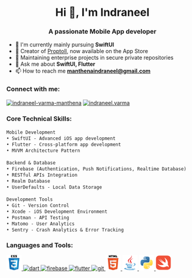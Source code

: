 <h1 align="center">Hi 👋, I'm Indraneel</h1>
<h3 align="center">A passionate Mobile App developer</h3>

- 🌱 I'm currently mainly pursuing **SwiftUI**
- 🚀 Creator of [Proptoll](https://apps.apple.com/in/app/proptoll/id6480278605), now available on the App Store
- 💼 Maintaining enterprise projects in secure private repositories
- 💬 Ask me about **SwiftUI, Flutter**
- 📫 How to reach me **manthenaindraneel@gmail.com**

<h3 align="left">Connect with me:</h3>
<p align="left">
<a href="https://www.linkedin.com/in/indraneel-varma-manthena-2629b71aa?utm_source=share&utm_campaign=share_via&utm_content=profile&utm_medium=android_app" target="blank"><img align="center" src="https://raw.githubusercontent.com/rahuldkjain/github-profile-readme-generator/master/src/images/icons/Social/linked-in-alt.svg" alt="indraneel-varma-manthena" height="30" width="40" /></a>
<a href="https://instagram.com/indraneel.varma" target="blank"><img align="center" src="https://raw.githubusercontent.com/rahuldkjain/github-profile-readme-generator/master/src/images/icons/Social/instagram.svg" alt="indraneel.varma" height="30" width="40" /></a>
</p>

<h3 align="left">Core Technical Skills:</h3>

```text
Mobile Development
• SwiftUI - Advanced iOS app development
• Flutter - Cross-platform app development
• MVVM Architecture Pattern

Backend & Database
• Firebase (Authentication, Push Notifications, Realtime Database)
• RESTful APIs Integration
• Realm Database
• UserDefaults - Local Data Storage

Development Tools
• Git - Version Control
• Xcode - iOS Development Environment
• Postman - API Testing
• Matomo - User Analytics
• Sentry - Crash Analytics & Error Tracking
```

<h3 align="left">Languages and Tools:</h3>
<p align="left"> <a href="https://www.w3schools.com/css/" target="_blank" rel="noreferrer"> <img src="https://raw.githubusercontent.com/devicons/devicon/master/icons/css3/css3-original-wordmark.svg" alt="css3" width="40" height="40"/> </a> <a href="https://dart.dev" target="_blank" rel="noreferrer"> <img src="https://www.vectorlogo.zone/logos/dartlang/dartlang-icon.svg" alt="dart" width="40" height="40"/> </a> <a href="https://firebase.google.com/" target="_blank" rel="noreferrer"> <img src="https://www.vectorlogo.zone/logos/firebase/firebase-icon.svg" alt="firebase" width="40" height="40"/> </a> <a href="https://flutter.dev" target="_blank" rel="noreferrer"> <img src="https://www.vectorlogo.zone/logos/flutterio/flutterio-icon.svg" alt="flutter" width="40" height="40"/> </a> <a href="https://git-scm.com/" target="_blank" rel="noreferrer"> <img src="https://www.vectorlogo.zone/logos/git-scm/git-scm-icon.svg" alt="git" width="40" height="40"/> </a> <a href="https://www.w3.org/html/" target="_blank" rel="noreferrer"> <img src="https://raw.githubusercontent.com/devicons/devicon/master/icons/html5/html5-original-wordmark.svg" alt="html5" width="40" height="40"/> </a> <a href="https://www.java.com" target="_blank" rel="noreferrer"> <img src="https://raw.githubusercontent.com/devicons/devicon/master/icons/java/java-original.svg" alt="java" width="40" height="40"/> </a> <a href="https://www.python.org" target="_blank" rel="noreferrer"> <img src="https://raw.githubusercontent.com/devicons/devicon/master/icons/python/python-original.svg" alt="python" width="40" height="40"/> </a> <a href="https://developer.apple.com/swift/" target="_blank" rel="noreferrer"> <img src="https://raw.githubusercontent.com/devicons/devicon/master/icons/swift/swift-original.svg" alt="swift" width="40" height="40"/> </a> </p>
